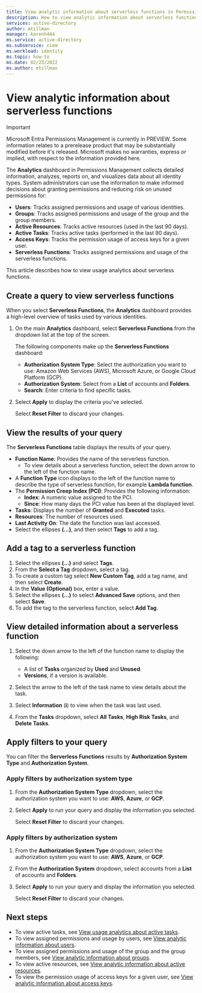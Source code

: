 ```yaml
---
title: View analytic information about serverless functions in Permissions Management
description: How to view analytic information about serverless functions in Permissions Management.
services: active-directory
author: mtillman
manager: karenh444
ms.service: active-directory
ms.subservice: ciem
ms.workload: identity
ms.topic: how-to
ms.date: 02/23/2022
ms.author: mtillman
---
```


# View analytic information about serverless functions

> [!IMPORTANT]
> Microsoft Entra Permissions Management is currently in PREVIEW.
> Some information relates to a prerelease product that may be substantially modified before it's released. Microsoft makes no warranties, express or implied, with respect to the information provided here.

The **Analytics** dashboard in Permissions Management collects detailed information, analyzes, reports on, and visualizes data about all identity types. System administrators can use the information to make informed decisions about granting permissions and reducing risk on unused permissions for:

- **Users**: Tracks assigned permissions and usage of various identities.
- **Groups**: Tracks assigned permissions and usage of the group and the group members.
- **Active Resources**: Tracks active resources (used in the last 90 days).
- **Active Tasks**: Tracks active tasks (performed in the last 90 days).
- **Access Keys**: Tracks the permission usage of access keys for a given user.
- **Serverless Functions**: Tracks assigned permissions and usage of the serverless functions.

This article describes how to view usage analytics about serverless functions.

## Create a query to view serverless functions

When you select **Serverless Functions**, the **Analytics** dashboard provides a high-level overview of tasks used by various identities.

1. On the main **Analytics** dashboard, select **Serverless Functions** from the  dropdown list at the top of the screen.

    The following components make up the **Serverless Functions** dashboard:

    - **Authorization System Type**: Select the authorization you want to use: Amazon Web Services (AWS), Microsoft Azure, or Google Cloud Platform (GCP).
    - **Authorization System**: Select from a **List** of accounts and **Folders**.
    - **Search**: Enter criteria to find specific tasks.
1. Select **Apply** to display the criteria you've selected.

    Select **Reset Filter** to discard your changes.


## View the results of your query

The **Serverless Functions** table displays the results of your query.

- **Function Name**: Provides the name of the serverless function.
    - To view details about a serverless function, select the down arrow to the left of the function name.
- A **Function Type** icon displays to the left of the function name to describe the type of serverless function, for example **Lambda function**.
- The **Permission Creep Index (PCI)**: Provides the following information:
    - **Index**: A numeric value assigned to the PCI.
    - **Since**: How many days the PCI value has been at the displayed level.
- **Tasks**: Displays the number of **Granted** and **Executed** tasks.
- **Resources**: The number of resources used.
- **Last Activity On**: The date the function was last accessed.
- Select the ellipses **(...)**, and then select **Tags** to add a tag.

## Add a tag to a serverless function

1. Select the ellipses **(...)** and select **Tags**.
1. From the **Select a Tag** dropdown, select a tag.
1. To create a custom tag select **New Custom Tag**, add a tag name, and then select **Create**.
1. In the **Value (Optional)** box, enter a value.
1. Select the ellipses **(...)** to select **Advanced Save** options, and then select **Save**.
1. To add the tag to the serverless function, select **Add Tag**.

## View detailed information about a serverless function

1. Select the down arrow to the left of the function name to display the following:

    - A list of **Tasks** organized by **Used** and **Unused**.
    - **Versions**, if a version is available.

1. Select the arrow to the left of the task name to view details about the task.
1. Select **Information** (**i**) to view when the task was last used.
1. From the **Tasks** dropdown, select **All Tasks**, **High Risk Tasks**, and **Delete Tasks**.


## Apply filters to your query

You can filter the **Serverless Functions** results by **Authorization System Type** and **Authorization System**.

### Apply filters by authorization system type

1. From the **Authorization System Type** dropdown, select the authorization system you want to use: **AWS**, **Azure**, or **GCP**.
1. Select **Apply** to run your query and display the information you selected.

    Select **Reset Filter** to discard your changes.


### Apply filters by authorization system

1. From the **Authorization System Type** dropdown, select the authorization system you want to use: **AWS**, **Azure**, or **GCP**.
1. From the **Authorization System** dropdown, select accounts from a **List** of accounts and **Folders**.
1. Select **Apply** to run your query and display the information you selected.

    Select **Reset Filter** to discard your changes.



## Next steps

- To view active tasks, see [View usage analytics about active tasks](usage-analytics-active-tasks.md).
- To view assigned permissions and usage by users, see [View analytic information about users](usage-analytics-users.md).
- To view assigned permissions and usage of the group and the group members, see [View analytic information about groups](usage-analytics-groups.md).
- To view active resources, see [View analytic information about active resources](usage-analytics-active-resources.md).
- To view the permission usage of access keys for a given user, see [View analytic information about access keys](usage-analytics-access-keys.md).
